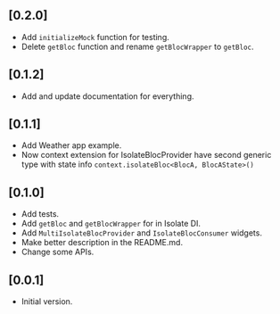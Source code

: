 ## [0.2.0]
 - Add `initializeMock` function for testing.
 - Delete `getBloc` function and rename `getBlocWrapper` to `getBloc`. 

## [0.1.2] 
 - Add and update documentation for everything.

## [0.1.1]
 - Add Weather app example.
 - Now context extension for IsolateBlocProvider have second generic type with state 
    info `context.isolateBloc<BlocA, BlocAState>()`

## [0.1.0] 
- Add tests.  
- Add `getBloc` and `getBlocWrapper` for in Isolate DI.
- Add `MultiIsolateBlocProvider` and `IsolateBlocConsumer` widgets.
- Make better description in the README.md.
- Change some APIs.

## [0.0.1] 
- Initial version.
